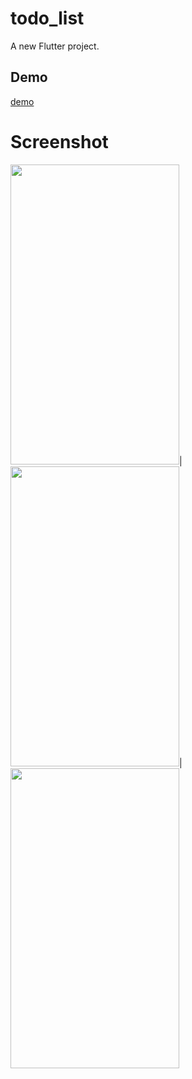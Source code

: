 # todo_list

A new Flutter project.

## Demo
[demo](https://mohamadtodolist.netlify.app)

# Screenshot

<img src="https://github.com/MohammadAliOmari/test/assets/123997624/d1f825bf-bbbe-4410-b214-b061c410493d" width="270" height="480">|<img src="https://github.com/MohammadAliOmari/test/assets/123997624/92ae238e-0b53-4573-ba47-942dd7dc6f64" width="270" height="480">|
<img src="https://github.com/MohammadAliOmari/test/assets/123997624/69c026ce-681e-4dba-995a-fdd9ab1e326d" width="270" height="480">
